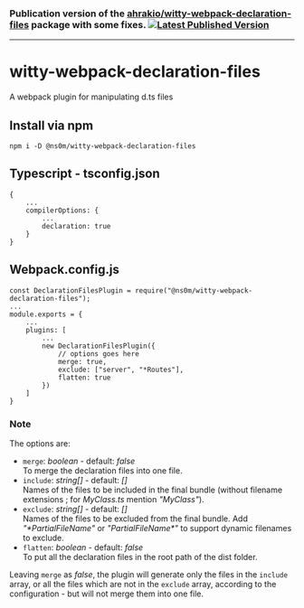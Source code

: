 ### Publication version of the [ahrakio/witty-webpack-declaration-files](https://github.com/ahrakio/witty-webpack-declaration-files) package with some fixes. [![Latest Published Version](https://img.shields.io/npm/v/@ns0m/witty-webpack-declaration-files)](https://www.npmjs.com/package/@ns0m/witty-webpack-declaration-files)

---

# witty-webpack-declaration-files
A webpack plugin for manipulating d.ts files

## Install via npm
```
npm i -D @ns0m/witty-webpack-declaration-files
```

## Typescript - tsconfig.json
```
{
    ...
    compilerOptions: {
        ...
        declaration: true
    }
}
```

## Webpack.config.js
```
const DeclarationFilesPlugin = require("@ns0m/witty-webpack-declaration-files");
...
module.exports = {
    ...
    plugins: [
        ...
        new DeclarationFilesPlugin({
            // options goes here
            merge: true,
            exclude: ["server", "*Routes"],
            flatten: true
        })
    ]
}
```

### Note
The options are:
- `merge`: _boolean_ - default: _false_\
To merge the declaration files into one file.
- `include`: _string[]_ - default: _[]_\
Names of the files to be included in the final bundle (without filename extensions ; for _MyClass.ts_ mention _"MyClass"_).
- `exclude`: _string[]_ - default: _[]_\
Names of the files to be excluded from the final bundle. Add _"*PartialFileName"_ or _"PartialFileName*"_ to support dynamic filenames to exclude.
- `flatten`: _boolean_ - default: _false_\
To put all the declaration files in the root path of the dist folder.

Leaving `merge` as _false_, the plugin will generate only the files in the `include` array, or all the files which are not in the `exclude` array, according to the configuration - but will not merge them into one file.
